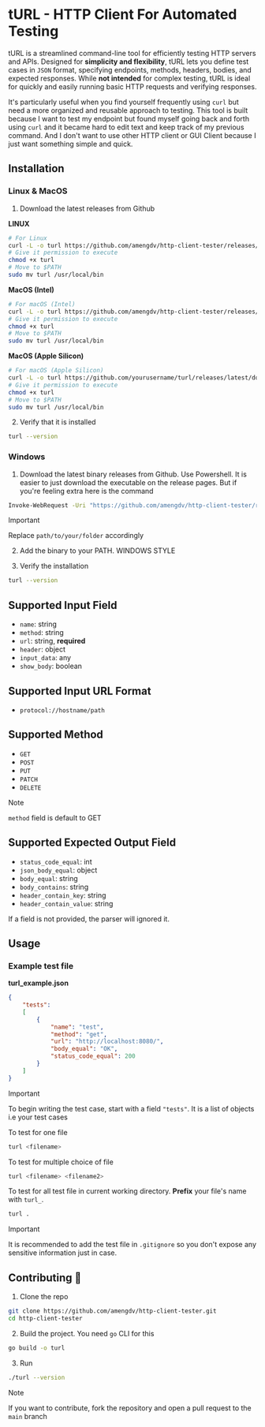 # tURL - HTTP Client For Automated Testing

tURL is a streamlined command-line tool for efficiently testing HTTP servers and APIs.
Designed for **simplicity and flexibility**, tURL lets you define test cases in `JSON` format,
specifying endpoints, methods, headers, bodies, and expected responses.
While **not intended** for complex testing, tURL is ideal for quickly and easily running basic HTTP requests and verifying responses.


It's particularly useful when you find yourself frequently using `curl` 
but need a more organized and reusable approach to testing. This tool is built because
I want to test my endpoint but found myself going back and forth using `curl` and it became hard
to edit text and keep track of my previous command. And I don't want to
use other HTTP client or GUI Client because I just want something simple and quick.

## Installation

### Linux & MacOS

1. Download the latest releases from Github

**LINUX**
```bash
# For Linux
curl -L -o turl https://github.com/amengdv/http-client-tester/releases/latest/download/turl-linux-amd64
# Give it permission to execute
chmod +x turl
# Move to $PATH
sudo mv turl /usr/local/bin
```

**MacOS (Intel)**
```bash
# For macOS (Intel)
curl -L -o turl https://github.com/amengdv/http-client-tester/releases/latest/download/turl-darwin-amd64
# Give it permission to execute
chmod +x turl
# Move to $PATH
sudo mv turl /usr/local/bin
```

**MacOS (Apple Silicon)**
```bash
# For macOS (Apple Silicon)
curl -L -o turl https://github.com/yourusername/turl/releases/latest/download/turl-darwin-arm64
# Give it permission to execute
chmod +x turl
# Move to $PATH
sudo mv turl /usr/local/bin
```

2. Verify that it is installed

```bash
turl --version
```

### Windows

1. Download the latest binary releases from Github. Use Powershell. It is easier
to just download the executable on the release pages. But if you're feeling extra here
is the command

```bash
Invoke-WebRequest -Uri "https://github.com/amengdv/http-client-tester/releases/latest/download/turl-windows-amd64.exe" -OutFile "C:\path\to\your\folder\turl.exe"
```
> [!IMPORTANT]
> Replace `path/to/your/folder` accordingly 

2. Add the binary to your PATH. WINDOWS STYLE

3. Verify the installation

```bash
turl --version
```

## Supported Input Field
- `name`: string
- `method`: string
- `url`: string, **required**
- `header`: object
- `input_data`: any
- `show_body`: boolean

## Supported Input URL Format
- `protocol://hostname/path`

## Supported Method
- `GET`
- `POST`
- `PUT`
- `PATCH`
- `DELETE`

> [!NOTE]
> `method` field is default to GET

## Supported Expected Output Field
- `status_code_equal`: int
- `json_body_equal`: object
- `body_equal`: string
- `body_contains`: string
- `header_contain_key`: string
- `header_contain_value`: string

If a field is not provided, the parser will ignored it.

## Usage

### Example test file

**turl_example.json**
```json
{
    "tests": 
    [
        {
            "name": "test",
            "method": "get",
            "url": "http://localhost:8080/",
            "body_equal": "OK",
            "status_code_equal": 200
        }
    ]
}
```
> [!IMPORTANT]
> To begin writing the test case, start with a field `"tests"`. It is a list of
objects i.e your test cases

To test for one file
```bash
turl <filename>
```

To test for multiple choice of file
```bash
turl <filename> <filename2>
```

To test for all test file in current working directory.
**Prefix** your file's name with `turl_`.
```bash
turl .
```

> [!IMPORTANT]
> It is recommended to add the test file in `.gitignore` so you don't expose
any sensitive information just in case.

## Contributing 🤝

1. Clone the repo
```bash
git clone https://github.com/amengdv/http-client-tester.git
cd http-client-tester
```

2. Build the project. You need `go` CLI for this
```bash
go build -o turl
```

3. Run
```bash
./turl --version
```

> [!NOTE]
> If you want to contribute, fork the repository and open a pull request to the
`main` branch
